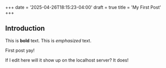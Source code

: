 +++
date = '2025-04-26T18:15:23-04:00'
draft = true
title = 'My First Post'
+++

## Introduction

This is **bold** text. This is *emphasized* text. 

First post yay!

If I edit here will it show up on the localhost server? It does!